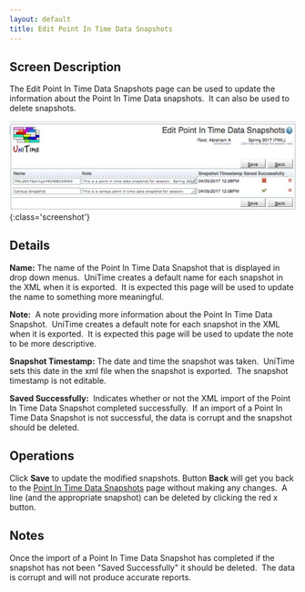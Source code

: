 ```yaml
---
layout: default
title: Edit Point In Time Data Snapshots
---
```



## Screen Description

The Edit Point In Time Data Snapshots page can be used to update the information about the Point In Time Data snapshots.  It can also be used to delete snapshots.

![Edit Point In Time Data Snapshots](images/edit-point-in-time-data-snapshots-1.png){:class='screenshot'}

## Details

**Name:** The name of the Point In Time Data Snapshot that is displayed in drop down menus.  UniTime creates a default name for each snapshot in the XML when it is exported.  It is expected this page will be used to update the name to something more meaningful.

**Note:**  A note providing more information about the Point In Time Data Snapshot.  UniTime creates a default note for each snapshot in the XML when it is exported.  It is expected this page will be used to update the note to be more descriptive.

**Snapshot Timestamp:** The date and time the snapshot was taken.  UniTime sets this date in the xml file when the snapshot is exported.  The snapshot timestamp is not editable.

**Saved Successfully:**  Indicates whether or not the XML import of the Point In Time Data Snapshot completed successfully.  If an import of a Point In Time Data Snapshot is not successful, the data is corrupt and the snapshot should be deleted.

## Operations

Click **Save** to update the modified snapshots. Button **Back** will get you back to the [Point In Time Data Snapshots](point-in-time-data-snapshots) page without making any changes.  A line (and the appropriate snapshot) can be deleted by clicking the red x button.

## Notes

Once the import of a Point In Time Data Snapshot has completed if the snapshot has not been "Saved Successfully" it should be deleted.  The data is corrupt and will not produce accurate reports.
